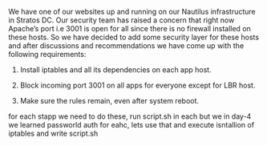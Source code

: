 We have one of our websites up and running on our Nautilus infrastructure in Stratos DC. Our security team has raised a concern that right now Apache’s port i.e 3001 is open for all since there is no firewall installed on these hosts. So we have decided to add some security layer for these hosts and after discussions and recommendations we have come up with the following requirements:



1. Install iptables and all its dependencies on each app host.


2. Block incoming port 3001 on all apps for everyone except for LBR host.


3. Make sure the rules remain, even after system reboot.




for each stapp we need to do these, run script.sh in each but we in day-4 we learned passworld auth for eahc, lets use that and execute isntallion of iptables and write script.sh
 